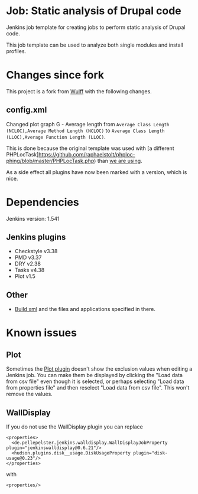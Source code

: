 Job: Static analysis of Drupal code
===================================

Jenkins job template for creating jobs to perform static analysis of Drupal code.

This job template can be used to analyze both single modules and install profiles.

Changes since fork
===

This project is a fork from [Wulff](https://github.com/wulff/jenkins-template-drupal-static-analysis) with the following changes.

config.xml
-----------

Changed plot graph G - Average length from `Average Class Length (NCLOC),Average Method Length (NCLOC)` to `Average Class Length (LLOC),Average Function Length (LLOC)`.

This is done because the original template was used with [a different PHPLocTask]https://github.com/raphaelstolt/phploc-phing/blob/master/PHPLocTask.php) than [we are using](https://raw.github.com/phingofficial/phing/master/classes/phing/tasks/ext/phploc/PHPLocTask.php).

As a side effect all plugins have now been marked with a version, which is nice.

Dependencies
===

Jenkins version: 1.541

Jenkins plugins
---

* Checkstyle v3.38
* PMD v3.37
* DRY v2.38
* Tasks v4.38
* Plot v1.5

Other
---

* [Build xml](https://raw.github.com/wulff/phing-drupal-static-analysis/develop/build.xml) and the files and applications specified in there.


Known issues
===

Plot
---

Sometimes the [Plot plugin](https://wiki.jenkins-ci.org/display/JENKINS/Plot+Plugin) doesn't show the exclusion values when editing a Jenkins job. You can make them be displayed by clicking the "Load data from csv file" even though it is selected, or perhaps selecting "Load data from properties file" and then reselect "Load data from csv file". This won't remove the values.

WallDisplay
---

If you do not use the WallDisplay plugin you can replace

    <properties>
      <de.pellepelster.jenkins.walldisplay.WallDisplayJobProperty plugin="jenkinswalldisplay@0.6.21"/>
      <hudson.plugins.disk__usage.DiskUsageProperty plugin="disk-usage@0.23"/>
    </properties>

with 

    <properties/>
